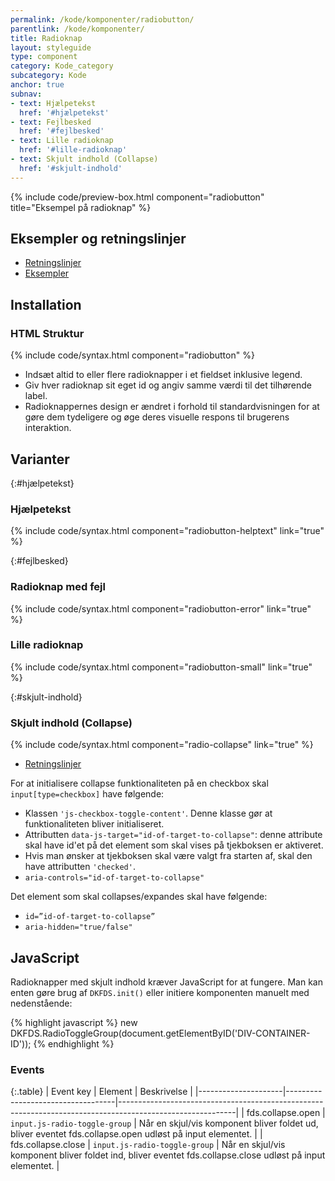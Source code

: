 ```yaml
---
permalink: /kode/komponenter/radiobutton/
parentlink: /kode/komponenter/
title: Radioknap
layout: styleguide
type: component
category: Kode_category
subcategory: Kode
anchor: true
subnav:
- text: Hjælpetekst
  href: '#hjælpetekst'
- text: Fejlbesked
  href: '#fejlbesked'
- text: Lille radioknap
  href: '#lille-radioknap'
- text: Skjult indhold (Collapse)
  href: '#skjult-indhold'
---
```


{% include code/preview-box.html component="radiobutton" title="Eksempel på radioknap" %}

## Eksempler og retningslinjer
<ul class="nobullet-list">
    <li><a href="/komponenter/radiobutton/#retningslinjer">Retningslinjer</a></li>
    <li><a href="/komponenter/radiobutton/">Eksempler</a></li>
</ul>

## Installation

### HTML Struktur

{% include code/syntax.html component="radiobutton" %}

- Indsæt altid to eller flere radioknapper i et fieldset inklusive legend.
- Giv hver radioknap sit eget id og angiv samme værdi til det tilhørende label.
- Radioknappernes design er ændret i forhold til standardvisningen for at gøre dem tydeligere og øge deres visuelle respons til brugerens interaktion.

## Varianter

{:#hjælpetekst}
### Hjælpetekst
{% include code/syntax.html component="radiobutton-helptext" link="true" %}

{:#fejlbesked}
### Radioknap med fejl
{% include code/syntax.html component="radiobutton-error" link="true" %}

### Lille radioknap

{% include code/syntax.html component="radiobutton-small" link="true" %}

{:#skjult-indhold}
### Skjult indhold (Collapse)
{% include code/syntax.html component="radio-collapse" link="true" %}

<ul class="nobullet-list">
    <li><a href="/komponenter/radiobutton/#retningslinjer">Retningslinjer</a></li>
</ul>

For at initialisere collapse funktionaliteten på en checkbox skal `input[type=checkbox]` have følgende:

- Klassen `'js-checkbox-toggle-content'`. Denne klasse gør at funktionaliteten bliver initialiseret. 
- Attributten `data-js-target="id-of-target-to-collapse"`: denne attribute skal have id'et på det element som skal vises på tjekboksen er aktiveret. 
- Hvis man ønsker at tjekboksen skal være valgt fra starten af, skal den have attributten `'checked'`.
- `aria-controls="id-of-target-to-collapse" `

Det element som skal collapses/expandes skal have følgende:

- `id=”id-of-target-to-collapse”`
- `aria-hidden="true/false"`

## JavaScript
Radioknapper med skjult indhold kræver JavaScript for at fungere. Man kan enten gøre brug af `DKFDS.init()` eller initiere komponenten manuelt med nedenstående:

{% highlight javascript %}
new DKFDS.RadioToggleGroup(document.getElementByID('DIV-CONTAINER-ID'));
{% endhighlight %}

### Events

{:.table}
| Event key           | Element                           | Beskrivelse                                                                                               |
|---------------------|-----------------------------------|-----------------------------------------------------------------------------------------------------------|
| fds.collapse.open  | `input.js-radio-toggle-group` | Når en skjul/vis komponent bliver foldet ud, bliver eventet fds.collapse.open udløst på input elementet.       |
| fds.collapse.close | `input.js-radio-toggle-group` | Når en skjul/vis komponent bliver foldet ind, bliver eventet fds.collapse.close udløst på input elementet.     |
